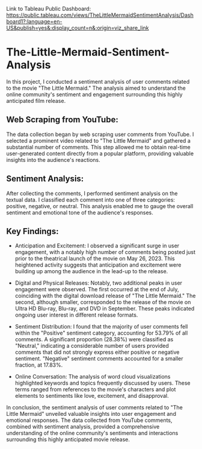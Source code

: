 Link to Tableau Public Dashboard: https://public.tableau.com/views/TheLittleMermaidSentimentAnalysis/Dashboard1?:language=en-US&publish=yes&:display_count=n&:origin=viz_share_link

# The-Little-Mermaid-Sentiment-Analysis
In this project, I conducted a sentiment analysis of user comments related to the movie "The Little Mermaid." The analysis aimed to understand the online community's sentiment and engagement surrounding this highly anticipated film release.

## Web Scraping from YouTube:
The data collection began by web scraping user comments from YouTube. I selected a prominent video related to "The Little Mermaid" and gathered a substantial number of comments. This step allowed me to obtain real-time user-generated content directly from a popular platform, providing valuable insights into the audience's reactions.

## Sentiment Analysis:
After collecting the comments, I performed sentiment analysis on the textual data. I classified each comment into one of three categories: positive, negative, or neutral. This analysis enabled me to gauge the overall sentiment and emotional tone of the audience's responses.

## Key Findings:

 - Anticipation and Excitement: I observed a significant surge in user engagement, with a notably high number of comments being posted just prior to the theatrical launch of the movie on May 26, 2023. This heightened activity suggests that anticipation and excitement were building up among the audience in the lead-up to the release.

 - Digital and Physical Releases: Notably, two additional peaks in user engagement were observed. The first occurred at the end of July, coinciding with the digital download release of "The Little Mermaid." The second, although smaller, corresponded to the release of the movie on Ultra HD Blu-ray, Blu-ray, and DVD in September. These peaks indicated ongoing user interest in different release formats.

 - Sentiment Distribution: I found that the majority of user comments fell within the "Positive" sentiment category, accounting for 53.79% of all comments. A significant proportion (28.38%) were classified as "Neutral," indicating a considerable number of users provided comments that did not strongly express either positive or negative sentiment. "Negative" sentiment comments accounted for a smaller fraction, at 17.83%.

 - Online Conversation: The analysis of word cloud visualizations highlighted keywords and topics frequently discussed by users. These terms ranged from references to the movie's characters and plot elements to sentiments like love, excitement, and disapproval.

In conclusion, the sentiment analysis of user comments related to "The Little Mermaid" unveiled valuable insights into user engagement and emotional responses. The data collected from YouTube comments, combined with sentiment analysis, provided a comprehensive understanding of the online community's sentiments and interactions surrounding this highly anticipated movie release.
